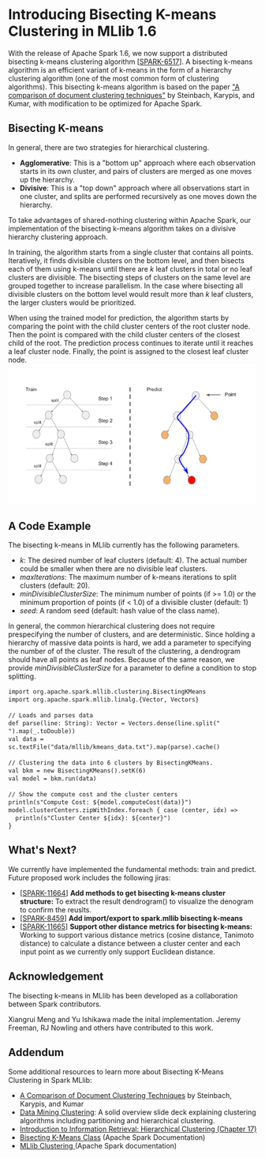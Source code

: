# Introducing Bisecting K-means Clustering in MLlib 1.6

With the release of Apache Spark 1.6, we now support a distributed bisecting k-means clustering algorithm [[SPARK-6517](https://issues.apache.org/jira/browse/SPARK-6517)].  A bisecting k-means algorithm is an efficient variant of k-means in the form of a hierarchy clustering algorithm (one of the most common form of clustering algorithms).  This bisecting k-means algorithm is based on the paper ["A comparison of document clustering techniques"](http://www.cs.cmu.edu/~dunja/KDDpapers/Steinbach_IR.pdf) by Steinbach, Karypis, and Kumar, with modification to be optimized for Apache Spark.


## Bisecting K-means

In general, there are two strategies for hierarchical clustering.

- **Agglomerative**: This is a "bottom up" approach where each observation starts in its own cluster, and pairs of clusters are merged as one moves up the hierarchy.
- **Divisive**: This is a "top down" approach where all observations start in one cluster, and splits are performed recursively as one moves down the hierarchy.

To take advantages of shared-nothing clustering within Apache Spark, our implementation of the bisecting k-means algorithm takes on a divisive hierarchy clustering approach.  


In training, the algorithm starts from a single cluster that contains all points. Iteratively, it finds divisible clusters on the bottom level, and then bisects each of them using k-means until there are *k* leaf clusters in total or no leaf clusters are divisible. The bisecting steps of clusters on the same level are grouped together to increase parallelism. In the case where bisecting all divisible clusters on the bottom level would result more than *k* leaf clusters, the larger clusters would be prioritized.

When using the trained model for prediction, the algorithm starts by comparing the point with the child cluster centers of the root cluster node. Then the point is compared with the child cluster centers of the closest child of the root. The prediction process continues to iterate until it reaches a leaf cluster node. Finally, the point is assigned to the closest leaf cluster node.
![bisecting-kmenas-image](./figs/bisecting-kmeans-images_720x.png)

## A Code Example

The bisecting k-means in MLlib currently has the following parameters.

* *k*: The desired number of leaf clusters (default: 4). The actual number could be smaller when there are no divisible leaf clusters.
* *maxIterations*: The maximum number of k-means iterations to split clusters (default: 20).
* *minDivisibleClusterSize*: The minimum number of points (if >= 1.0) or the minimum proportion of points (if < 1.0) of a divisible cluster (default: 1)
* *seed*: A random seed (default: hash value of the class name).

In general, the common hierarchical clustering does not require prespecifying the number of clusters, and are deterministic. Since holding a hierarchy of massive data points is hard, we add a parameter to specifying the number of of the cluster. The result of the clustering, a dendrogram should have all points as leaf nodes. Because of the same reason, we provide *minDivisibleClusterSize* for a parameter to define a condition to stop splitting.

```
import org.apache.spark.mllib.clustering.BisectingKMeans
import org.apache.spark.mllib.linalg.{Vector, Vectors}

// Loads and parses data
def parse(line: String): Vector = Vectors.dense(line.split(" ").map(_.toDouble))
val data = sc.textFile("data/mllib/kmeans_data.txt").map(parse).cache()

// Clustering the data into 6 clusters by BisectingKMeans.
val bkm = new BisectingKMeans().setK(6)
val model = bkm.run(data)

// Show the compute cost and the cluster centers
println(s"Compute Cost: ${model.computeCost(data)}")
model.clusterCenters.zipWithIndex.foreach { case (center, idx) =>
  println(s"Cluster Center ${idx}: ${center}")
}
```


## What's Next?

We currently have implemented the fundamental methods: train and predict.  Future proposed work includes the following jiras:

* [[SPARK-11664](https://issues.apache.org/jira/browse/SPARK-11664)] **Add methods to get bisecting k-means cluster structure:** To extract the result dendrogram() to visualize the denogram to confirm the reuslts.
* [[SPARK-8459](https://issues.apache.org/jira/browse/SPARK-8459)] **Add import/export to spark.mllib bisecting k-means** 
* [[SPARK-11665](https://issues.apache.org/jira/browse/SPARK-11665)] **Support other distance metrics for bisecting k-means:** Working to support various distance metrics (cosine distance, Tanimoto distance) to calculate a distance between a cluster center and each input point as we currently only support Euclidean distance.



## Acknowledgement

The bisecting k-means in MLlib has been developed as a collaboration between Spark contributors.

Xiangrui Meng and Yu Ishikawa made the inital implementation.  Jeremy Freeman, RJ Nowling and others have contributed to this work.

## Addendum
Some additional resources to learn more about Bisecting K-Means Clustering in Spark MLlib:

* [A Comparison of Document Clustering Techniques](http://cs.fit.edu/~pkc/classes/ml-internet/papers/steinbach00tr.pdf) by Steinbach, Karypis, and Kumar
* [Data Mining Clustering](http://wwwis.win.tue.nl/~tcalders/teaching/datamining09/slides/DM09-07-Clustering.pdf): A solid overview slide deck explaining clustering algorithms including partitioning and hierarchical clustering.
* [Introduction to Information Retrieval: Hierarchical Clustering (Chapter 17)](http://nlp.stanford.edu/IR-book/pdf/17hier.pdf)
* [Bisecting K-Means Class](https://spark.apache.org/docs/1.6.0/api/java/org/apache/spark/mllib/clustering/BisectingKMeans.html) (Apache Spark Documentation)
* [MLlib Clustering ](http://spark.apache.org/docs/latest/mllib-clustering.html#bisecting-k-means) (Apache Spark documentation)


